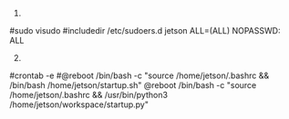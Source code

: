 1.
#sudo visudo
#includedir /etc/sudoers.d
jetson ALL=(ALL) NOPASSWD: ALL


2.
#crontab -e
#@reboot /bin/bash -c "source /home/jetson/.bashrc && /bin/bash /home/jetson/startup.sh"
@reboot /bin/bash -c "source /home/jetson/.bashrc && /usr/bin/python3 /home/jetson/workspace/startup.py"


